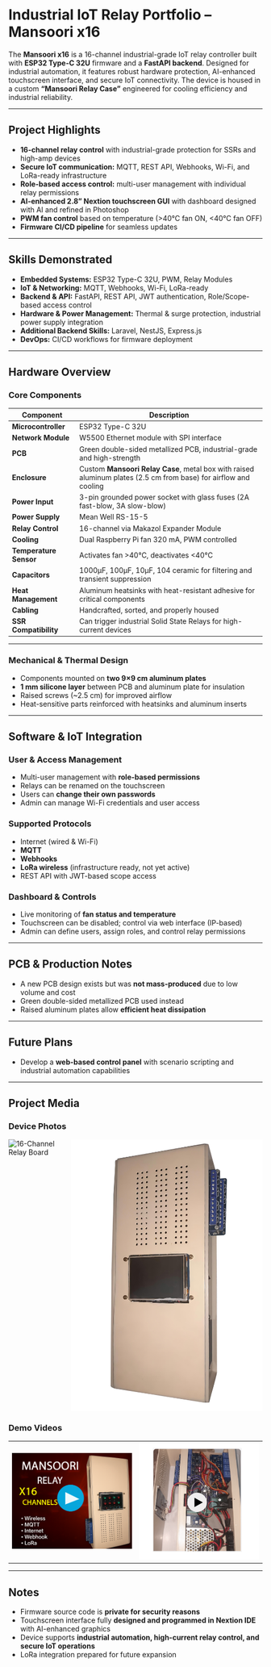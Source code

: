 # Industrial IoT Relay Portfolio – Mansoori x16

The **Mansoori x16** is a 16-channel industrial-grade IoT relay controller built with **ESP32 Type-C 32U** firmware and a **FastAPI backend**. Designed for industrial automation, it features robust hardware protection, AI-enhanced touchscreen interface, and secure IoT connectivity. The device is housed in a custom **“Mansoori Relay Case”** engineered for cooling efficiency and industrial reliability.

---

## Project Highlights
- **16-channel relay control** with industrial-grade protection for SSRs and high-amp devices  
- **Secure IoT communication:** MQTT, REST API, Webhooks, Wi-Fi, and LoRa-ready infrastructure  
- **Role-based access control:** multi-user management with individual relay permissions  
- **AI-enhanced 2.8” Nextion touchscreen GUI** with dashboard designed with AI and refined in Photoshop  
- **PWM fan control** based on temperature (>40°C fan ON, <40°C fan OFF)  
- **Firmware CI/CD pipeline** for seamless updates  

---

## Skills Demonstrated
- **Embedded Systems:** ESP32 Type-C 32U, PWM, Relay Modules  
- **IoT & Networking:** MQTT, Webhooks, Wi-Fi, LoRa-ready  
- **Backend & API:** FastAPI, REST API, JWT authentication, Role/Scope-based access control  
- **Hardware & Power Management:** Thermal & surge protection, industrial power supply integration  
- **Additional Backend Skills:** Laravel, NestJS, Express.js  
- **DevOps:** CI/CD workflows for firmware deployment  

---

## Hardware Overview

### Core Components

| Component | Description |
|-----------|-------------|
| **Microcontroller** | ESP32 Type-C 32U |
| **Network Module** | W5500 Ethernet module with SPI interface |
| **PCB** | Green double-sided metallized PCB, industrial-grade and high-strength |
| **Enclosure** | Custom **Mansoori Relay Case**, metal box with raised aluminum plates (2.5 cm from base) for airflow and cooling |
| **Power Input** | 3-pin grounded power socket with glass fuses (2A fast-blow, 3A slow-blow) |
| **Power Supply** | Mean Well RS-15-5 |
| **Relay Control** | 16-channel via Makazol Expander Module |
| **Cooling** | Dual Raspberry Pi fan 320 mA, PWM controlled |
| **Temperature Sensor** | Activates fan >40°C, deactivates <40°C |
| **Capacitors** | 1000µF, 100µF, 10µF, 104 ceramic for filtering and transient suppression |
| **Heat Management** | Aluminum heatsinks with heat-resistant adhesive for critical components |
| **Cabling** | Handcrafted, sorted, and properly housed |
| **SSR Compatibility** | Can trigger industrial Solid State Relays for high-current devices |

---

### Mechanical & Thermal Design
- Components mounted on **two 9×9 cm aluminum plates**  
- **1 mm silicone layer** between PCB and aluminum plate for insulation  
- Raised screws (~2.5 cm) for improved airflow  
- Heat-sensitive parts reinforced with heatsinks and aluminum inserts  

---

## Software & IoT Integration

### User & Access Management
- Multi-user management with **role-based permissions**  
- Relays can be renamed on the touchscreen  
- Users can **change their own passwords**  
- Admin can manage Wi-Fi credentials and user access  

### Supported Protocols
- Internet (wired & Wi-Fi)  
- **MQTT**  
- **Webhooks**  
- **LoRa wireless** (infrastructure ready, not yet active)  
- REST API with JWT-based scope access  

### Dashboard & Controls
- Live monitoring of **fan status and temperature**  
- Touchscreen can be disabled; control via web interface (IP-based)  
- Admin can define users, assign roles, and control relay permissions  

---

## PCB & Production Notes
- A new PCB design exists but was **not mass-produced** due to low volume and cost  
- Green double-sided metallized PCB used instead  
- Raised aluminum plates allow **efficient heat dissipation**  

---

## Future Plans
- Develop a **web-based control panel** with scenario scripting and industrial automation capabilities  

---

## Project Media

### Device Photos
<div style="display: flex; gap: 10px;">
  <img src="docs/relay-x16.png" alt="16-Channel Relay Board" width="380"/>
  <img src="docs/mansoori-relay-case.png" alt="Case of x16 relay" width="380"/>
</div>

### Demo Videos
<table>
  <tr>
    <td>
      <a href="https://drive.google.com/file/d/1MGCB0fB2KWl_RKL3cDo0bGKrn-c_zvfe/view?usp=sharing" target="_blank" rel="noopener noreferrer">
        <img src="docs/case-thumbnail.png" alt="Case Demo Thumbnail" width="350"/>
      </a>
    </td>
    <td>
      <a href="https://drive.google.com/file/d/17JpMd7C1Y9j4aAa2YxCbYHXK-l0a70tc/view?usp=sharing" target="_blank" rel="noopener noreferrer">
        <img src="docs/Hardware-thumbnail.png" alt="Hardware Demo Thumbnail" width="350"/>
      </a>
    </td>
  </tr>
</table>

---

## Notes
- Firmware source code is **private for security reasons**  
- Touchscreen interface fully **designed and programmed in Nextion IDE** with AI-enhanced graphics  
- Device supports **industrial automation, high-current relay control, and secure IoT operations**  
- LoRa integration prepared for future expansion  
